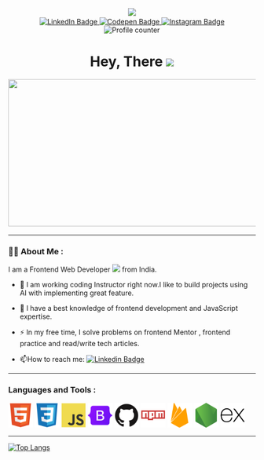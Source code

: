 <div id="header" align="center">
  <img src="https://media.giphy.com/media/fvx95jkua5th3YeThr/giphy.gif" width="120"/>
  
  <div id="badges">
    <a href="https://www.linkedin.com/in/anshmittal86/">
      <img src="https://img.shields.io/badge/LinkedIn-blue?logo=linkedin&logoColor=white" alt="LinkedIn Badge"/>
    </a>
    <a href="https://codepen.io/Ansh_mittal">
      <img src="https://img.shields.io/badge/codepen-black?logo=codepen&logoColor=white" alt="Codepen Badge"/>
    </a>
      <a href="https://www.instagram.com/anshmittal_official/">
        <img src="https://img.shields.io/badge/instagram-red?logo=instagram&logoColor=white" alt="Instagram Badge"/>
      </a>
  </div>
  
  <div class="profile-counter">
    <img src="https://komarev.com/ghpvc/?username=Anshmittal86&style=flat-square&color=blue" alt="Profile counter"/>
  </div>
  
  <h1>
    Hey, There
    <img src="https://media.giphy.com/media/hvRJCLFzcasrR4ia7z/giphy.gif" width="30px"/>
  </h1>
</div>

<div align="center">
  <img src="https://media.giphy.com/media/L8K62iTDkzGX6/giphy.gif" width="600" height="300"/>
</div>

---

### :man_technologist: About Me :

I am a Frontend Web Developer <img src="https://media.giphy.com/media/WUlplcMpOCEmTGBtBW/giphy.gif" width="50"> from India.


- :telescope: I am working coding Instructor right now.I like to build projects using AI with implementing great feature.

- :seedling: I have a best knowledge of frontend development and JavaScript expertise.

- :zap: In my free time, I solve problems on frontend Mentor , frontend practice and read/write tech articles.

- :mailbox:How to reach me: [![Linkedin Badge](https://img.shields.io/badge/-Linkdin-blue?style=flat&logo=Linkedin&logoColor=white)](https://www.linkedin.com/in/anshmittal86/)

---

### Languages and Tools :

<div>
  <img src="https://github.com/devicons/devicon/blob/master/icons/html5/html5-original.svg" alt="HTML" title="HTML" width="50" height="50">
  <img src="https://github.com/devicons/devicon/blob/master/icons/css3/css3-original.svg" alt="CSS" title="CSS" width="50" height="50">
  <img src="https://github.com/devicons/devicon/blob/master/icons/javascript/javascript-original.svg" alt="JavaScript" title="JavaScript" width="50" height="50">
  <img src="https://github.com/devicons/devicon/blob/master/icons/bootstrap/bootstrap-original.svg" alt="Bootstrap" title="Bootstrap" width="50" height="50">
  <img src="https://github.com/devicons/devicon/blob/master/icons/github/github-original.svg" alt="Github" title="Github" width="50" height="50">
  <img src="https://github.com/devicons/devicon/blob/master/icons/npm/npm-original-wordmark.svg" alt="NPM" title="NPM" width="50" height="50">
  <img src="https://github.com/devicons/devicon/blob/master/icons/firebase/firebase-plain.svg" alt="Firebase" title="Firebase" width="50" height="50">
  <img src="https://github.com/devicons/devicon/blob/master/icons/nodejs/nodejs-original.svg" alt="NodeJs" title="NodeJs" width="50" height="50">
  <img src="https://github.com/devicons/devicon/blob/master/icons/express/express-original.svg" alt="Express" title="Express" width="50" height="50">
</div>

---


[![Top Langs](https://github-readme-stats.vercel.app/api/top-langs/?username=Anshmittal86&layout=compact&theme=vision-friendly-dark)](https://github.com/anuraghazra/github-readme-stats)

